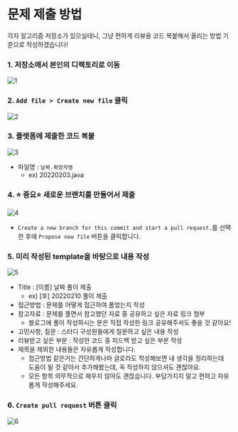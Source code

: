 # 문제 제출 방법

각자 알고리즘 저장소가 있으실테니, 그냥 편하게 리뷰용 코드 복붙해서 올리는 방법 기준으로 작성하겠습니다!

### 1. 저장소에서 본인의 디렉토리로 이동
![1](https://user-images.githubusercontent.com/68011320/152196695-760e0835-1d3f-4ec4-9185-fc518faa4ed0.png)

### 2. `Add file > Create new file` 클릭
![2](https://user-images.githubusercontent.com/68011320/152196731-5d0223d7-25e8-4486-a82a-95122062efd7.png)

### 3. 플랫폼에 제출한 코드 복붙
![3](https://user-images.githubusercontent.com/68011320/152196749-b3a4b5fe-7218-48b4-9e3f-653ad6c4a0a3.png)

- 파일명 : `날짜.확장자명`
  - ex) 20220203.java

### 4. ⭐ 중요⭐ 새로운 브랜치를 만들어서 제출
![4](https://user-images.githubusercontent.com/68011320/152196764-26f2eb6b-ceb8-4e18-872a-5942a15d8d4f.png)

- `Create a new branch for this commit and start a pull request.`를 선택한 후에 `Propose new file` 버튼을 클릭합니다.

### 5. 미리 작성된 template을 바탕으로 내용 작성
![5](https://user-images.githubusercontent.com/68011320/152196774-e1025e1a-a9aa-43a4-b665-3cafaee9ed70.png)

- Title : [이름] 날짜 풀이 제출
  - ex) [후] 20220210 풀이 제출
- 접근방법 : 문제를 어떻게 접근하여 풀었는지 작성
- 참고자료 : 문제를 풀면서 참고했던 자료 중 공유하고 싶은 자료 링크 첨부
  - 블로그에 풀이 작성하시는 분은 직접 작성한 링크 공유해주셔도 좋을 것 같아요!
- 고민사항, 질문 : 스터디 구성원들에게 질문하고 싶은 내용 작성
- 리뷰받고 싶은 부분 : 작성한 코드 중 피드백 받고 싶은 부분 작성
- 제목을 제외한 내용들은 자유롭게 작성합니다.
  - 접근방법 같은거는 간단하게나마 글로라도 작성해보면 내 생각을 정리하는데 도움이 될 것 같아서 추가해봤는데, 꼭 작성하지 않으셔도 괜찮아요.
  - 모든 항목 의무적으로 채우지 않아도 괜찮습니다. 부담가지지 말고 편하고 자유롭게 작성해주세요.

### 6. `Create pull request` 버튼 클릭
![6](https://user-images.githubusercontent.com/68011320/152196803-ec1a0087-3fde-4248-b9c1-55fd6b1d0e1f.png)
